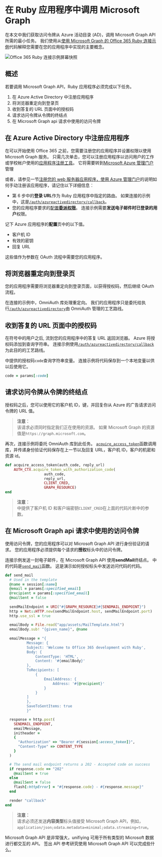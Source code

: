 # <a name="call-microsoft-graph-in-a-ruby-app"></a>在 Ruby 应用程序中调用 Microsoft Graph 

在本文中我们获取访问令牌从 Azure 活动目录 (AD)，调用 Microsoft Graph API 所需的最小任务。 我们使用从[使用 Microsoft Graph 的 Office 365 Ruby 连接示例](https://github.com/microsoftgraph/ruby-connect-rest-sample)代码解释您需要在您的应用程序中实现的主要概念。

![Office 365 Ruby 连接示例屏幕快照](./images/web-screenshot.png)

## <a name="overview"></a>概述

若要调用 Microsoft Graph API，Ruby 应用程序必须完成以下任务。

1. 在 Azure Active Directory 中注册应用程序
2. 将浏览器重定向到登录页
3. 收到答复的 URL 页面中的授权码
4. 请求访问令牌从令牌的终结点
5. 在 Microsoft Graph api 请求中使用的访问令牌 

<!--<a name="register"/>-->
## <a name="register-the-application-in-azure-active-directory"></a>在 Azure Active Directory 中注册应用程序

在可以开始使用 Office 365 之前，您需要注册您的应用程序并设置权限以使用 Microsoft Graph 服务。
只需几次单击，您可以注册应用程序以访问用户的工作或学校帐户使用的[应用程序注册工具](https://dev.office.com/app-registration)。 它将需要转到[Microsoft Azure 管理门户](https://manage.windowsazure.com)管理

或者，请参见一节[注册您的 web 服务器应用程序，使用 Azure 管理门户](https://msdn.microsoft.com/en-us/office/office365/HowTo/add-common-consent-manually#bk_RegisterServerApp)的说明如何手动注册该应用程序，请记住以下详细信息︰

* 第 6 步中的**登录 URL**作为 Ruby 应用程序中指定的路由。 如果连接的示例中，这是[`/auth/azureactivedirectory/callback`](https://github.com/microsoftgraph/ruby-connect-rest-sample/blob/master/app/controllers/pages_controller.rb#L41)。
* 您的应用程序要求的[配置**委派权限**](https://github.com/microsoftgraph/ruby-connect-rest-sample/wiki/Grant-permissions-to-the-Connect-application-in-Azure)。 连接示例需要**发送电子邮件时已登录的用户**权限。

记下 Azure 应用程序的**配置**页中的以下值。

* 客户机 ID
* 有效的密钥
* 回复 URL

这些值作为参数在 OAuth 流程中需要您的应用程序。

<!--<a name="redirect"/>-->
## <a name="redirect-the-browser-to-the-sign-in-page"></a>将浏览器重定向到登录页

您的应用程序需要将浏览器重定向到登录页面，以获得授权码，然后继续 OAuth 流程。

在连接的示例中，OmniAuth 库处理重定向。 我们的应用程序只是委托给执行[`/auth/azureactivedirectory`](https://github.com/microsoftgraph/ruby-connect-rest-sample/blob/master/app/controllers/pages_controller.rb#L30)由 OmniAuth 管理的工艺路线。

<!--<a name="authcode"/>-->
## <a name="receive-an-authorization-code-in-your-reply-url-page"></a>收到答复的 URL 页面中的授权码

在符号中的用户之后, 流到您的应用程序中的答复 URL 返回浏览器。 Azure 将授权码添加到查询字符串。 连接示例使用[`/auth/azureactivedirectory/callback`](https://github.com/microsoftgraph/ruby-connect-rest-sample/blob/master/app/controllers/pages_controller.rb#L38)为此目的的工艺路线。

中提供的授权码`code`查询字符串变量。 连接示例将代码保存到一个本地变量以供以后使用它。

```ruby
code = params[:code]
```

<!--<a name="accesstoken"/>-->
## <a name="request-an-access-token-from-the-token-endpoint"></a>请求访问令牌从令牌的终结点

授权码之后，您可以使用它的客户机 ID，键，并回复你从 Azure 的广告请求访问令牌的 URL 值。 

> **注意︰** <br />
> 该请求必须同时指定我们正在使用的资源。 如果 Microsoft Graph 的资源值是`https://graph.microsoft.com`。

再次，连接示例将委托 OmniAuth 库到此任务。 [`acquire_access_token`](https://github.com/microsoftgraph/ruby-connect-rest-sample/blob/master/app/controllers/pages_controller.rb#L65)函数调用库，并传递身份验证代码保存在上一节以及回复 URL，客户机 ID，客户的机密和资源 id。

```ruby
def acquire_access_token(auth_code, reply_url)
    AUTH_CTX.acquire_token_with_authorization_code(
                  auth_code,
                  reply_url,
                  CLIENT_CRED,
                  GRAPH_RESOURCE)
end
```

> **注意︰** <br />
> 中提供了客户机 ID 和客户端密钥`CLIENT_CRED`在上面的代码片断中的参数。

<!--<a name="request"/>-->
## <a name="use-the-access-token-in-a-request-to-the-microsoft-graph-api"></a>在 Microsoft Graph api 请求中使用的访问令牌

使用访问令牌，您的应用程序可以对 Microsoft Graph API 进行身份验证的请求。 您的应用程序必须提供每个请求的**授权**标头中的访问令牌。

连接示例发送一封电子邮件，在 Microsoft Graph API 使用**sendMail**终结点。 中的代码是[`send_mail`](https://github.com/microsoftgraph/ruby-connect-rest-sample/blob/master/app/controllers/pages_controller.rb#L82)函数。 这是演示如何授权标头中发送访问代码的代码。

```ruby
def send_mail
  # Used in the template
  @name = session[:name]
  @email = params[:specified_email]
  @recipient = params[:specified_email]
  @mailSent = false
  
  sendMailEndpoint = URI("#{GRAPH_RESOURCE}#{SENDMAIL_ENDPOINT}")
  http = Net::HTTP.new(sendMailEndpoint.host, sendMailEndpoint.port)
  http.use_ssl = true
  
  emailBody = File.read("app/assets/MailTemplate.html")
  emailBody.sub! "{given_name}", @name
  
  emailMessage = "{
          Message: {
          Subject: 'Welcome to Office 365 development with Ruby',
          Body: {
              ContentType: 'HTML',
              Content: '#{emailBody}'
          },
          ToRecipients: [
              {
                  EmailAddress: {
                      Address: '#{@recipient}'
                  }
              }
          ]
          },
          SaveToSentItems: true
          }"

  response = http.post(
    SENDMAIL_ENDPOINT, 
    emailMessage, 
    initheader = 
    {
      "Authorization" => "Bearer #{session[:access_token]}", 
      "Content-Type" => CONTENT_TYPE
    }
  )

  # The send mail endpoint returns a 202 - Accepted code on success
  if response.code == "202"
    @mailSent = true
  else
    @mailSent = false
    flash[:httpError] = "#{response.code} - #{response.message}"
  end
  
  render "callback"
end
```

> **注意︰** <br />
> 请求必须还发送**内容类型**标头值接受 Microsoft Graph API，例如， `application/json;odata.metadata=minimal;odata.streaming=true`。

Microsoft Graph API 是非常强大，unifiying 可用于所有类型的 Microsoft 数据进行都交互的 API。 签出 API 参考研究使用 Microsoft Graph API 可以完成些什么。

<!--## Additional resources

-  [Office 365 Ruby Connect sample using Microsoft Graph](https://github.com/microsoftgraph/ruby-connect-rest-sample)
-  [Office Dev Center](http://dev.office.com) 
-  [Microsoft Graph API reference](http://graph.microsoft.io/en-us/docs)-->
